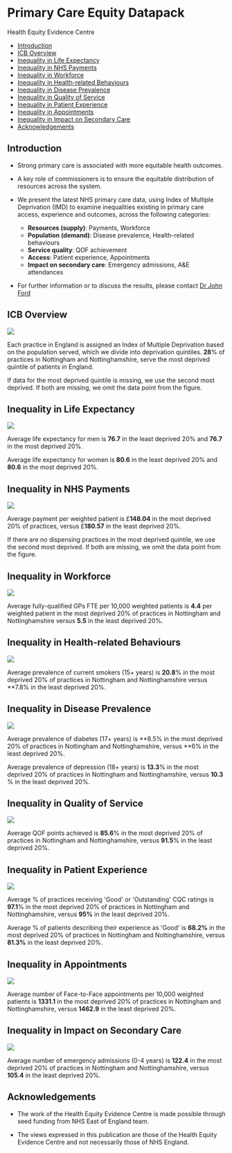 # Primary Care Equity Datapack
Health Equity Evidence Centre

- [Introduction](#introduction)
- [ICB Overview](#icb-overview)
- [Inequality in Life Expectancy](#inequality-in-life-expectancy)
- [Inequality in NHS Payments](#inequality-in-nhs-payments)
- [Inequality in Workforce](#inequality-in-workforce)
- [Inequality in Health-related
  Behaviours](#inequality-in-health-related-behaviours)
- [Inequality in Disease Prevalence](#inequality-in-disease-prevalence)
- [Inequality in Quality of Service](#inequality-in-quality-of-service)
- [Inequality in Patient Experience](#inequality-in-patient-experience)
- [Inequality in Appointments](#inequality-in-appointments)
- [Inequality in Impact on Secondary
  Care](#inequality-in-impact-on-secondary-care)
- [Acknowledgements](#acknowledgements)

## Introduction

- Strong primary care is associated with more equitable health outcomes.

- A key role of commissioners is to ensure the equitable distribution of
  resources across the system.

- We present the latest NHS primary care data, using Index of Multiple
  Deprivation (IMD) to examine inequalities existing in primary care
  access, experience and outcomes, across the following categories:

  - **Resources (supply)**: Payments, Workforce
  - **Population (demand)**: Disease prevalence, Health-related
    behaviours
  - **Service quality**: QOF achievement
  - **Access**: Patient experience, Appointments
  - **Impact on secondary care**: Emergency admissions, A&E attendances

- For further information or to discuss the results, please contact [Dr
  John Ford](j.a.ford@qmul.ac.uk)

## ICB Overview

![](figure-commonmark/overview-1.png)

Each practice in England is assigned an Index of Multiple Deprivation
based on the population served, which we divide into deprivation
quintiles. **28**% of practices in Nottingham and Nottinghamshire, serve
the most deprived quintile of patients in England.

If data for the most deprived quintile is missing, we use the second
most deprived. If both are missing, we omit the data point from the
figure.

## Inequality in Life Expectancy

![](figure-commonmark/Life_Expectancy-1.png)

Average life expectancy for men is **76.7** in the least deprived 20%
and **76.7** in the most deprived 20%.

Average life expectancy for women is **80.6** in the least deprived 20%
and **80.6** in the most deprived 20%.

## Inequality in NHS Payments

![](figure-commonmark/payments-1.png)

Average payment per weighted patient is £**148.04** in the most deprived
20% of practices, versus £**180.57** in the least deprived 20%.

If there are no dispensing practices in the most deprived quintile, we
use the second most deprived. If both are missing, we omit the data
point from the figure.

## Inequality in Workforce

![](figure-commonmark/workforce-1.png)

Average fully-qualified GPs FTE per 10,000 weighted patients is **4.4**
per weighted patient in the most deprived 20% of practices in Nottingham
and Nottinghamshire versus **5.5** in the least deprived 20%.

## Inequality in Health-related Behaviours

![](figure-commonmark/behaviours-1.png)

Average prevalence of current smokers (15+ years) is **20.8**% in the
most deprived 20% of practices in Nottingham and Nottinghamshire versus
\*\*7.8% in the least deprived 20%.

## Inequality in Disease Prevalence

![](figure-commonmark/prevalence-1.png)

Average prevalence of diabetes (17+ years) is **8.5% in the most
deprived 20% of practices in Nottingham and Nottinghamshire, versus **6%
in the least deprived 20%.

Average prevalence of depression (18+ years) is **13.3**% in the most
deprived 20% of practices in Nottingham and Nottinghamshire, versus
**10.3** % in the least deprived 20%.

## Inequality in Quality of Service

![](figure-commonmark/quality-1.png)

Average QOF points achieved is **85.6**% in the most deprived 20% of
practices in Nottingham and Nottinghamshire, versus **91.5**% in the
least deprived 20%.

## Inequality in Patient Experience

![](figure-commonmark/exp-1.png)

Average % of practices receiving 'Good' or 'Outstanding' CQC ratings is
**97.1**% in the most deprived 20% of practices in Nottingham and
Nottinghamshire, versus **95%** in the least deprived 20%.

Average % of patients describing their experience as 'Good' is **68.2%**
in the most deprived 20% of practices in Nottingham and Nottinghamshire,
versus **81.3%** in the least deprived 20%.

## Inequality in Appointments

![](figure-commonmark/appts-1.png)

Average number of Face-to-Face appointments per 10,000 weighted patients
is **1331.1** in the most deprived 20% of practices in Nottingham and
Nottinghamshire, versus **1462.9** in the least deprived 20%.

## Inequality in Impact on Secondary Care

![](figure-commonmark/secondary-1.png)

Average number of emergency admissions (0-4 years) is **122.4** in the
most deprived 20% of practices in Nottingham and Nottinghamshire, versus
**105.4** in the least deprived 20%.

## Acknowledgements

- The work of the Health Equity Evidence Centre is made possible through
  seed funding from NHS East of England team.

- The views expressed in this publication are those of the Health Equity
  Evidence Centre and not necessarily those of NHS England.
